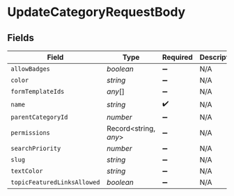 # UpdateCategoryRequestBody


## Fields

| Field                       | Type                        | Required                    | Description                 | Example                     |
| --------------------------- | --------------------------- | --------------------------- | --------------------------- | --------------------------- |
| `allowBadges`               | *boolean*                   | :heavy_minus_sign:          | N/A                         |                             |
| `color`                     | *string*                    | :heavy_minus_sign:          | N/A                         | 49d9e9                      |
| `formTemplateIds`           | *any*[]                     | :heavy_minus_sign:          | N/A                         |                             |
| `name`                      | *string*                    | :heavy_check_mark:          | N/A                         |                             |
| `parentCategoryId`          | *number*                    | :heavy_minus_sign:          | N/A                         |                             |
| `permissions`               | Record<string, *any*>       | :heavy_minus_sign:          | N/A                         |                             |
| `searchPriority`            | *number*                    | :heavy_minus_sign:          | N/A                         |                             |
| `slug`                      | *string*                    | :heavy_minus_sign:          | N/A                         |                             |
| `textColor`                 | *string*                    | :heavy_minus_sign:          | N/A                         | f0fcfd                      |
| `topicFeaturedLinksAllowed` | *boolean*                   | :heavy_minus_sign:          | N/A                         |                             |